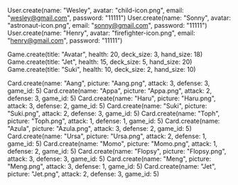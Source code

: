 User.create(name: "Wesley", avatar: "child-icon.png", email: "wesley@gmail.com", password: "11111")
User.create(name: "Sonny", avatar: "astronaut-icon.png", email: "sonny@gmail.com", password: "11111")
User.create(name: "Henry", avatar: "firefighter-icon.png", email: "henry@gmail.com", password: "11111")

Game.create(title: "Avatar", health: 20, deck_size: 3, hand_size: 18)
Game.create(title: "Jet", health: 15, deck_size: 5, hand_size: 20)
Game.create(title: "Suki", health: 10, deck_size: 2, hand_size: 10)

Card.create(name: "Aang", picture: "Aang.png", attack: 3, defense: 3, game_id: 5)
Card.create(name: "Appa", picture: "Appa.png", attack: 2, defense: 3, game_id: 5)
Card.create(name: "Haru", picture: "Haru.png", attack: 3, defense: 2, game_id: 5)
Card.create(name: "Suki", picture: "Suki.png", attack: 2, defense: 3, game_id: 5)
Card.create(name: "Toph", picture: "Toph.png", attack: 1, defense: 1, game_id: 5)
Card.create(name: "Azula", picture: "Azula.png", attack: 3, defense: 2, game_id: 5)
Card.create(name: "Ursa", picture: "Ursa.png", attack: 2, defense: 1, game_id: 5)
Card.create(name: "Momo", picture: "Momo.png", attack: 1, defense: 2, game_id: 5)
Card.create(name: "Flopsy", picture: "Flopsy.png", attack: 3, defense: 3, game_id: 5)
Card.create(name: "Meng", picture: "Meng.png", attack: 3, defense: 1, game_id: 5)
Card.create(name: "Jet", picture: "Jet.png", attack: 2, defense: 3, game_id: 5)
